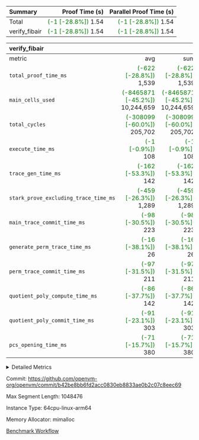 | Summary | Proof Time (s) | Parallel Proof Time (s) |
|:---|---:|---:|
| Total | <span style='color: green'>(-1 [-28.8%])</span> 1.54 | <span style='color: green'>(-1 [-28.8%])</span> 1.54 |
| verify_fibair | <span style='color: green'>(-1 [-28.8%])</span> 1.54 | <span style='color: green'>(-1 [-28.8%])</span> 1.54 |


| verify_fibair |||||
|:---|---:|---:|---:|---:|
|metric|avg|sum|max|min|
| `total_proof_time_ms ` | <span style='color: green'>(-622 [-28.8%])</span> 1,539 | <span style='color: green'>(-622 [-28.8%])</span> 1,539 | <span style='color: green'>(-622 [-28.8%])</span> 1,539 | <span style='color: green'>(-622 [-28.8%])</span> 1,539 |
| `main_cells_used     ` | <span style='color: green'>(-8465871 [-45.2%])</span> 10,244,659 | <span style='color: green'>(-8465871 [-45.2%])</span> 10,244,659 | <span style='color: green'>(-8465871 [-45.2%])</span> 10,244,659 | <span style='color: green'>(-8465871 [-45.2%])</span> 10,244,659 |
| `total_cycles        ` | <span style='color: green'>(-308099 [-60.0%])</span> 205,702 | <span style='color: green'>(-308099 [-60.0%])</span> 205,702 | <span style='color: green'>(-308099 [-60.0%])</span> 205,702 | <span style='color: green'>(-308099 [-60.0%])</span> 205,702 |
| `execute_time_ms     ` | <span style='color: green'>(-1 [-0.9%])</span> 108 | <span style='color: green'>(-1 [-0.9%])</span> 108 | <span style='color: green'>(-1 [-0.9%])</span> 108 | <span style='color: green'>(-1 [-0.9%])</span> 108 |
| `trace_gen_time_ms   ` | <span style='color: green'>(-162 [-53.3%])</span> 142 | <span style='color: green'>(-162 [-53.3%])</span> 142 | <span style='color: green'>(-162 [-53.3%])</span> 142 | <span style='color: green'>(-162 [-53.3%])</span> 142 |
| `stark_prove_excluding_trace_time_ms` | <span style='color: green'>(-459 [-26.3%])</span> 1,289 | <span style='color: green'>(-459 [-26.3%])</span> 1,289 | <span style='color: green'>(-459 [-26.3%])</span> 1,289 | <span style='color: green'>(-459 [-26.3%])</span> 1,289 |
| `main_trace_commit_time_ms` | <span style='color: green'>(-98 [-30.5%])</span> 223 | <span style='color: green'>(-98 [-30.5%])</span> 223 | <span style='color: green'>(-98 [-30.5%])</span> 223 | <span style='color: green'>(-98 [-30.5%])</span> 223 |
| `generate_perm_trace_time_ms` | <span style='color: green'>(-16 [-38.1%])</span> 26 | <span style='color: green'>(-16 [-38.1%])</span> 26 | <span style='color: green'>(-16 [-38.1%])</span> 26 | <span style='color: green'>(-16 [-38.1%])</span> 26 |
| `perm_trace_commit_time_ms` | <span style='color: green'>(-97 [-31.5%])</span> 211 | <span style='color: green'>(-97 [-31.5%])</span> 211 | <span style='color: green'>(-97 [-31.5%])</span> 211 | <span style='color: green'>(-97 [-31.5%])</span> 211 |
| `quotient_poly_compute_time_ms` | <span style='color: green'>(-86 [-37.7%])</span> 142 | <span style='color: green'>(-86 [-37.7%])</span> 142 | <span style='color: green'>(-86 [-37.7%])</span> 142 | <span style='color: green'>(-86 [-37.7%])</span> 142 |
| `quotient_poly_commit_time_ms` | <span style='color: green'>(-91 [-23.1%])</span> 303 | <span style='color: green'>(-91 [-23.1%])</span> 303 | <span style='color: green'>(-91 [-23.1%])</span> 303 | <span style='color: green'>(-91 [-23.1%])</span> 303 |
| `pcs_opening_time_ms ` | <span style='color: green'>(-71 [-15.7%])</span> 380 | <span style='color: green'>(-71 [-15.7%])</span> 380 | <span style='color: green'>(-71 [-15.7%])</span> 380 | <span style='color: green'>(-71 [-15.7%])</span> 380 |



<details>
<summary>Detailed Metrics</summary>

|  | verify_program_compile_ms | total_cells | stark_prove_excluding_trace_time_ms | quotient_poly_compute_time_ms | quotient_poly_commit_time_ms | perm_trace_commit_time_ms | pcs_opening_time_ms | main_trace_commit_time_ms |
| --- | --- | --- | --- | --- | --- | --- | --- |
|  | 5 | 65,536 | 67 | 3 | 13 | 0 | 37 | 13 | 

| air_name | rows | quotient_deg | main_cols | interactions | constraints | cells |
| --- | --- | --- | --- | --- | --- | --- |
| AccessAdapterAir<2> |  | 4 |  | 5 | 11 |  | 
| AccessAdapterAir<4> |  | 4 |  | 5 | 11 |  | 
| AccessAdapterAir<8> |  | 4 |  | 5 | 11 |  | 
| FibonacciAir | 32,768 | 1 | 2 |  | 5 | 65,536 | 
| FriReducedOpeningAir |  | 4 |  | 31 | 52 |  | 
| NativePoseidon2Air<BabyBearParameters>, 1> |  | 4 |  | 136 | 530 |  | 
| PhantomAir |  | 4 |  | 3 | 4 |  | 
| ProgramAir |  | 1 |  | 1 | 4 |  | 
| VariableRangeCheckerAir |  | 1 |  | 1 | 4 |  | 
| VmAirWrapper<AluNativeAdapterAir, FieldArithmeticCoreAir> |  | 4 |  | 15 | 23 |  | 
| VmAirWrapper<BranchNativeAdapterAir, BranchEqualCoreAir<1> |  | 4 |  | 11 | 22 |  | 
| VmAirWrapper<JalNativeAdapterAir, JalCoreAir> |  | 4 |  | 7 | 6 |  | 
| VmAirWrapper<NativeAdapterAir<2, 0>, PublicValuesCoreAir> |  | 4 |  | 11 | 22 |  | 
| VmAirWrapper<NativeLoadStoreAdapterAir<1>, NativeLoadStoreCoreAir<1> |  | 4 |  | 15 | 16 |  | 
| VmAirWrapper<NativeLoadStoreAdapterAir<4>, NativeLoadStoreCoreAir<4> |  | 4 |  | 15 | 16 |  | 
| VmAirWrapper<NativeVectorizedAdapterAir<4>, FieldExtensionCoreAir> |  | 4 |  | 15 | 23 |  | 
| VmConnectorAir |  | 4 |  | 3 | 8 |  | 
| VolatileBoundaryAir |  | 4 |  | 4 | 16 |  | 

| group | trace_gen_time_ms | total_proof_time_ms | total_cycles | total_cells | stark_prove_excluding_trace_time_ms | quotient_poly_compute_time_ms | quotient_poly_commit_time_ms | perm_trace_commit_time_ms | pcs_opening_time_ms | main_trace_commit_time_ms | main_cells_used | generate_perm_trace_time_ms | execute_time_ms |
| --- | --- | --- | --- | --- | --- | --- | --- | --- | --- | --- | --- | --- | --- |
| verify_fibair | 142 | 1,539 | 205,702 | 27,624,088 | 1,289 | 142 | 303 | 211 | 380 | 223 | 10,244,659 | 26 | 108 | 

| group | air_name | rows | prep_cols | perm_cols | main_cols | cells |
| --- | --- | --- | --- | --- | --- | --- |
| verify_fibair | AccessAdapterAir<2> | 65,536 |  | 12 | 11 | 1,507,328 | 
| verify_fibair | AccessAdapterAir<4> | 32,768 |  | 12 | 13 | 819,200 | 
| verify_fibair | AccessAdapterAir<8> | 128 |  | 12 | 17 | 3,712 | 
| verify_fibair | FriReducedOpeningAir | 1,024 |  | 36 | 25 | 62,464 | 
| verify_fibair | NativePoseidon2Air<BabyBearParameters>, 1> | 16,384 |  | 160 | 399 | 9,158,656 | 
| verify_fibair | PhantomAir | 4,096 |  | 8 | 6 | 57,344 | 
| verify_fibair | ProgramAir | 8,192 |  | 8 | 10 | 147,456 | 
| verify_fibair | VariableRangeCheckerAir | 262,144 | 2 | 8 | 1 | 2,359,296 | 
| verify_fibair | VmAirWrapper<AluNativeAdapterAir, FieldArithmeticCoreAir> | 131,072 |  | 20 | 29 | 6,422,528 | 
| verify_fibair | VmAirWrapper<BranchNativeAdapterAir, BranchEqualCoreAir<1> | 32,768 |  | 16 | 23 | 1,277,952 | 
| verify_fibair | VmAirWrapper<JalNativeAdapterAir, JalCoreAir> | 8,192 |  | 12 | 9 | 172,032 | 
| verify_fibair | VmAirWrapper<NativeLoadStoreAdapterAir<1>, NativeLoadStoreCoreAir<1> | 65,536 |  | 24 | 22 | 3,014,656 | 
| verify_fibair | VmAirWrapper<NativeLoadStoreAdapterAir<4>, NativeLoadStoreCoreAir<4> | 16,384 |  | 24 | 31 | 901,120 | 
| verify_fibair | VmAirWrapper<NativeVectorizedAdapterAir<4>, FieldExtensionCoreAir> | 8,192 |  | 20 | 38 | 475,136 | 
| verify_fibair | VmConnectorAir | 2 | 1 | 8 | 4 | 24 | 
| verify_fibair | VolatileBoundaryAir | 65,536 |  | 8 | 11 | 1,245,184 | 

</details>


Commit: https://github.com/openvm-org/openvm/commit/b42be8bb6fd2acc0830eb8833ae0b2c07c8eec69

Max Segment Length: 1048476

Instance Type: 64cpu-linux-arm64

Memory Allocator: mimalloc

[Benchmark Workflow](https://github.com/openvm-org/openvm/actions/runs/13097254898)
